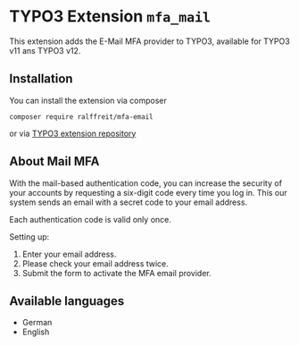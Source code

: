 # TYPO3 Extension ``mfa_mail``

This extension adds the E-Mail MFA provider to TYPO3, available for TYPO3 v11 ans TYPO3 v12.

## Installation

You can install the extension via composer 

```composer require ralffreit/mfa-email```

or via [TYPO3 extension repository](https://extensions.typo3.org/extension/mfa_email/)

## About Mail MFA

With the mail-based authentication code, you can increase the security of your accounts by requesting a six-digit code every time you log in. This our system sends an email with a secret code to your email address.

Each authentication code is valid only once.

Setting up:
1. Enter your email address.
2. Please check your email address twice.
3. Submit the form to activate the MFA email provider.

## Available languages

- German
- English
